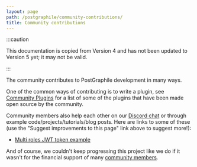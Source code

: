 ```yaml
---
layout: page
path: /postgraphile/community-contributions/
title: Community contributions
---
```


:::caution

This documentation is copied from Version 4 and has not been updated to Version
5 yet; it may not be valid.

:::

The community contributes to PostGraphile development in many ways.

One of the common ways of contributing is to write a plugin, see
[Community Plugins](./community-plugins/) for a list of some of the plugins that
have been made open source by the community.

Community members also help each other on our
[Discord chat](http://discord.gg/graphile) or through example
code/projects/tutorials/blog posts. Here are links to some of these (use the
"Suggest improvements to this page" link above to suggest more!):

- [Multi roles JWT token example](https://github.com/dijam/graphile-jwt-example)

And of course, we couldn't keep progressing this project like we do if it wasn't
for the financial support of many
[community members](https://github.com/graphile/postgraphile/blob/master/SPONSORS.md).
